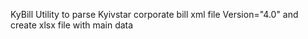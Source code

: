 KyBill
Utility to parse Kyivstar corporate bill xml file Version="4.0"
and create xlsx file with main data